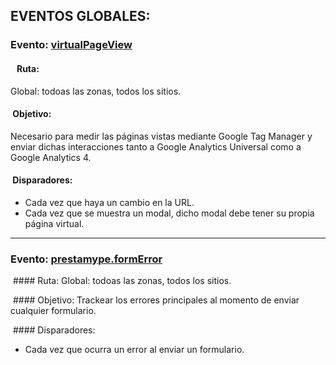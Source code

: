 ## EVENTOS GLOBALES:

### Evento: [virtualPageView](/02-%20Eventos%20Globales/event%20virtualPageView.js)
####    Ruta:
 Global: todoas las zonas, todos los sitios.

####  Objetivo: 
 Necesario para medir las páginas vistas mediante Google Tag Manager y enviar dichas interacciones tanto a Google Analytics Universal como a Google Analytics 4.

####  Disparadores: 
  * Cada vez que haya un cambio en la URL.
  * Cada vez que se muestra  un modal, dicho modal debe tener su propia página virtual.

****************************************************************

### Evento: [prestamype.formError](/02-%20Eventos%20Globales/event%20prestamype.formError.js)
 #### Ruta:
 Global: todoas las zonas, todos los sitios.

 #### Objetivo: 
 Trackear los errores principales al momento de enviar cualquier formulario.

 #### Disparadores: 
  * Cada vez que ocurra un error al enviar un formulario.






